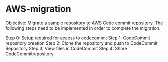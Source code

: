# AWS-migration
Objective: 
Migrate a sample repository to AWS Code commit repository. The following steps need to be implemented in order to complete the migration.

Step 0: Setup required for access to codecommit
Step 1: CodeCommit repository creation
Step 2: Clone the repository and push to CodeCommit Repository
Step 3: View files in CodeCommit
Step 4: Share CodeCommitrepository 

